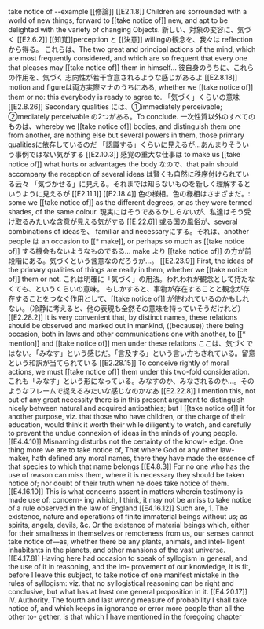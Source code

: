 take notice of --example
[[修論]]
 [[E2.1.8]] Children are sorrounded with a world of new things, forward to [[take notice of]] new, and apt to be delighted with the variety of changing Objects.
 	新しい、対象の変容に、気づく
 [[E2.6.2]] [[知覚]]perception と [[決意]] willingの観念を、我々は reflection から得る。 これらは、The two great and principal actions of the mind, which are most frequently considered, and which are so frequent that every one that pleases may [[take notice of]] them in himself...
 	彼自身のうちに、これらの作用を、気づく
 	志向性が若干含意されるような感じがあるよ
 [[E2.8.18]] motion and figureは両方実際マナのうちにある, whether we [[take notice of]] them or no: this everybody is ready to agree to. 
 	「気づく」くらいの意味
 [[E2.8.26]] Secondary qualities には、①immediately perceivable; ②mediately perceivable の2つがある。To conclude. 一次性質以外のすべてのものは、whereby we [[take notice of]] bodies, and distinguish them one from another, are nothing else but several powers in them, those primary qualitiesに依存しているのだ
 	「認識する」くらいに見えるが…あんまりそういう事例ではない気がする
 [[E2.10.3]] 感覚の重大な仕事は to make us [[take notice of]] what hurts or advantages the body なので、that pain should accompany the reception of several ideas は賢くも自然に秩序付けられている云々
 	「気づかせる」に見える。それまでは知らないものを新しく理解するというように見えるが
 [[E2.11.1]] 
 [[E2.18.4]] 色の様相。色の様相はさまざまだ。: some we [[take notice of]] as the different degrees, or as they were termed shades, of the same colour.
 	現実にはそうであるかしらないが、私達はそう受け取るみたいな含意が見える気がする
 [[E.22.6]] 或る国の風俗が、several combinations of ideasを、 familiar and necessaryにする。それは、another people は an occasion to [[* make]], or perhaps so much as [[take notice of]] する機会もないようなものである...
 	make より [[take notice of]] の方が前段階にある。気づくという含意なのだろうが…。
 [[E2.23.9]] First, the ideas of the primary qualities of things are really in them, whether we [[take notice of]] them or not.
 	これは明確に「気づく」の用法。われわれが観念として持たなくても、というくらいの意味。
 	もしかすると、事物が存在することと観念が存在することをつなぐ作用として、[[take notice of]] が使われているのかもしれない。（冷静に考えると、他の表現も全然その意味を持っていそうだけれど）
 [[E2.28.2]] It is very convenient that, by distinct names, these relations should be observed and marked out in mankind, ((because)) there being occasion, both in laws and other communications one with another, to [[* mention]] and [[take notice of]] men under these relations
 	ここは、気づくではない。「みなす」という感じだ。「言及する」という言い方もされている。留意という和訳が当てられている
 [[E2.28.15]] To conceive rightly of moral actions, we must [[take notice of]] them under this two-fold consideration. 
 	これも「みなす」という形になっている。みなすのか、みなされるのか…。そのようなフレームで捉えるみたいな感じなのかなあ
 [[E2.22.8]] I mention this, not out of any great necessity there is in this present argument to distinguish nicely between natural and acquired antipathies; but I [[take notice of]] it for another purpose, viz. that those who have children, or the charge of their education, would think it worth their while diligently to watch, and carefully to prevent the undue connexion of ideas in the minds of young people.
 [[E4.4.10]] Misnaming disturbs not the certainty of the knowl- edge. One thing more we are to take notice of, That where God or any other law-maker, hath defined any moral names, there they have made the essence of that species to which that name belongs
 [[E4.8.3]] For no one who has the use of reason can miss them, where it is necessary they should be taken notice of; nor doubt of their truth when he does take notice of them.
 [[E4.16.10]] This is what concerns assent in matters wherein testimony is made use of: concern- ing which, I think, it may not be amiss to take notice of a rule observed in the law of England
 [[E4.16.12]] Such are, 1. The existence, nature and operations of finite immaterial beings without us; as spirits, angels, devils, &c. Or the existence of material beings which, either for their smallness in themselves or remoteness from us, our senses cannot take notice of—as, whether there be any plants, animals, and intel- ligent inhabitants in the planets, and other mansions of the vast universe.
 [[E4.17.8]] Having here had occasion to speak of syllogism in general, and the use of it in reasoning, and the im- provement of our knowledge, it is fit, before I leave this subject, to take notice of one manifest mistake in the rules of syllogism: viz. that no syllogistical reasoning can be right and conclusive, but what has at least one general proposition in it.
 [[E4.20.17]] IV. Authority. The fourth and last wrong measure of probability I shall take notice of, and which keeps in ignorance or error more people than all the other to- gether, is that which I have mentioned in the foregoing chapter

